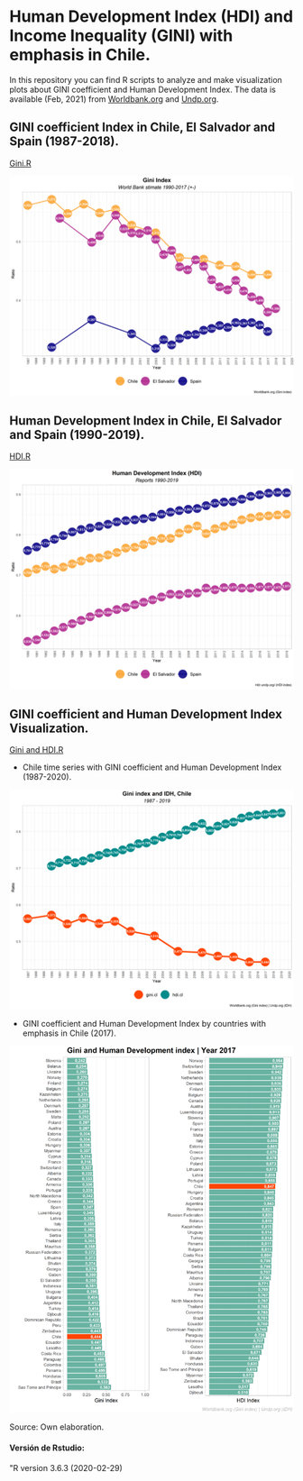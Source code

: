 # Human Development Index (HDI) and Income Inequality (GINI) with emphasis in Chile.
In this repository you can find R scripts to analyze and make visualization plots about GINI coefficient and Human Development Index. The data is available (Feb, 2021) from  [Worldbank.org](https://data.worldbank.org/indicator/SI.POV.GINI) and [Undp.org](http://hdr.undp.org/en/data).

## GINI coefficient Index in Chile, El Salvador and Spain (1987-2018).
[Gini.R](https://github.com/luis-fernandezt/Human-Development-Index-HDI-and-Income-Inequality-GINI-in-Chile/blob/main/Gini.R)

![gg1.gini](https://raw.githubusercontent.com/luis-fernandezt/Human-Development-Index-HDI-and-Income-Inequality-GINI-in-Chile/main/gg1.gini.png)

## Human Development Index in Chile, El Salvador and Spain (1990-2019).
[HDI.R](https://github.com/luis-fernandezt/Human-Development-Index-HDI-and-Income-Inequality-GINI-in-Chile/blob/main/HDI.R)

![gg2.hdi](https://raw.githubusercontent.com/luis-fernandezt/Human-Development-Index-HDI-and-Income-Inequality-GINI-in-Chile/main/gg2.hdi.png)

## GINI coefficient and Human Development Index Visualization.
[Gini and HDI.R](https://github.com/luis-fernandezt/Human-Development-Index-HDI-and-Income-Inequality-GINI-in-Chile/blob/main/Gini_HDI.R)

* Chile time series with GINI coefficient and Human Development Index (1987-2020).

![gg3.gini.hdi](https://raw.githubusercontent.com/luis-fernandezt/Human-Development-Index-HDI-and-Income-Inequality-GINI-in-Chile/main/gg3_gini_hdi_cl.png)

* GINI coefficient and Human Development Index by countries with emphasis in Chile (2017).

![gg4.gini.hdi.countries](https://raw.githubusercontent.com/luis-fernandezt/Human-Development-Index-HDI-and-Income-Inequality-GINI-in-Chile/main/gg4_Rnk_Gini_HDI.png)

Source: Own elaboration.

#### **Versión de Rstudio:**
"R version 3.6.3 (2020-02-29)
